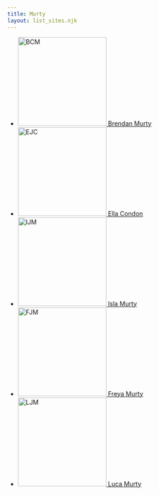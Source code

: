 ```yaml
---
title: Murty
layout: list_sites.njk
---
```


<ul class="sites">
    <li class="first">
        <a href="https://murty.au/brendan">
            <img height="200" width="200" src="/images/brendan/brendan-murty-2021.jpeg" alt="BCM" title="Visit Brendan Murty's website">
            <span>Brendan Murty</span>
        </a>
    </li>
    <li>
        <a href="https://ellacondon.com/">
            <img height="200" width="200" src="/images/ella/ella_condon.jpg" alt="EJC" title="Visit Ella Condon's website">
            <span>Ella Condon</span>
        </a>
    </li>
    <li>
        <a href="https://murty.au/isla">
            <img height="200" width="200" src="/images/isla/isla-murty.jpg" alt="IJM" title="Visit Isla Murty's website">
            <span>Isla Murty</span>
        </a>
    </li>
    <li>
        <a href="https://murty.au/freya">
            <img height="200" width="200" src="/images/freya/freya-murty.jpg" alt="FJM" title="Visit Freya Murty's website">
            <span>Freya Murty</span>
        </a>
    </li>
    <li>
        <a href="https://murty.au/luca">
            <img height="200" width="200" src="/images/luca/luca-murty.jpg" alt="LJM" title="Visit Luca Murty's website">
            <span>Luca Murty</span>
        </a>
    </li>
</ul>
